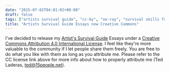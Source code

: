 ```yaml
---
date: "2015-07-02T04:01:02+00:00"
draft: false
tags: ["artists survival guide", "cc-by", "oo-ray", "survival skills for artists"]
title: "Artists Survival Guide Essays now Creative Commons"
---
```

I've decided to release my [Artist's Survival Guide](/tags/survival-skills-for-artists/) Essays under a [Creative Commons Attribution 4.0 International License](http://creativecommons.org/licenses/by/4.0/). I feel like they're more valuable to the community if I let people share them freely. You are free to do what you like with them as long as you attribute me. Please refer to the CC license link above for more info about how to properly attribute me (Ted Laderas, ted@15people.net).